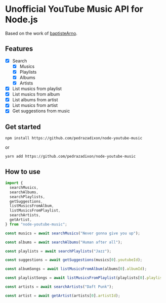 # Unofficial YouTube Music API for Node.js

Based on the work of [baptisteArno](https://github.com/baptisteArno/node-youtube-music).

## Features

- [x] Search
  - [x] Musics
  - [x] Playlists
  - [x] Albums
  - [x] Artists
- [x] List musics from playlist
- [x] List musics from album
- [x] List albums from artist
- [x] List musics from artist
- [x] Get suggestions from music

## Get started

```shell
npm install https://github.com/pedrazadixon/node-youtube-music
```

or

```shell
yarn add https://github.com/pedrazadixon/node-youtube-music
```

## How to use

```ts
import {
  searchMusics,
  searchAlbums,
  searchPlaylists,
  getSuggestions,
  listMusicsFromAlbum,
  listMusicsFromPlaylist,
  searchArtists,
  getArtist,
} from "node-youtube-music";

const musics = await searchMusics("Never gonna give you up");

const albums = await searchAlbums("Human after all");

const playlists = await searchPlaylists("Jazz");

const suggestions = await getSuggestions(musics[0].youtubeId);

const albumSongs = await listMusicsFromAlbum(albums[0].albumId);

const playlistSongs = await listMusicsFromPlaylist(playlists[0].playlistId);

const artists = await searchArtists("Daft Punk");

const artist = await getArtist(artists[0].artistId);
```

